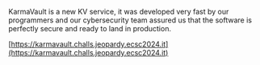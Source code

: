 KarmaVault is a new KV service, it was developed very fast by our
programmers and our cybersecurity team assured us that the software is
perfectly secure and ready to land in production.

[https://karmavault.challs.jeopardy.ecsc2024.it](https://karmavault.challs.jeopardy.ecsc2024.it)
